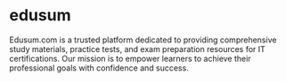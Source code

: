 # edusum
Edusum.com is a trusted platform dedicated to providing comprehensive study materials, practice tests, and exam preparation resources for IT certifications. Our mission is to empower learners to achieve their professional goals with confidence and success.
